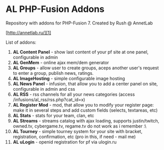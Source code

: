 AL PHP-Fusion Addons
====================

Repository with addons for PHP-Fusion 7. Created by Rush @ AnnetLab

[http://annetlab.ru/][1]

List of addons:

 1. **AL Content Panel** - show last content of your pf site at one panel, configurable in admin
 2. **AL GenMem** - online ajax mem/dem generator
 3. **AL Groups** - allow user to create groups, aceps another user's request to enter a group, publish news, ratings.
 4. **AL ImageHosting** - simple configurable image hosting
 5. **AL News Panel** - infusion, that allow you to add a center panel on site, configurable in admin and css
 6. **AL RSS** - rss channels for all your news categories (access /infusions/al_rss/rss.php?cat_id=x)
 7. **AL Register Mod** - mod, that allow you to modify your register page: make it in several steps and add custom fields (selects, textareas, etc)
 8. **AL Stats** - stats for your team, clan, etc
 9. **AL Streams** - streams catalog  with ajax loading, supports justin/twitch, owned.tv, cybergame.tv, regame.tv do not work as i remember :\
 10. **AL Tourney** - simple tourney system for your site with bracket, registration, confirmation, etc (pro in this, if need - mail me)
 11. **AL uLogin** - openid registration for pf via ulogin.ru 

  [1]: http://annetlab.ru/
